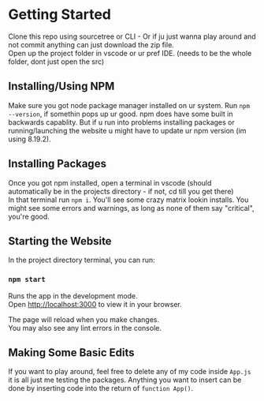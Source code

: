 # Getting Started

Clone this repo using sourcetree or CLI - Or if ju just wanna play around and not commit anything can just download the zip file.
<br> Open up the project folder in vscode or ur pref IDE. (needs to be the whole folder, dont just open the src)
</br>

## Installing/Using NPM

Make sure you got node package manager installed on ur system. Run `npm --version`, if somethin pops up ur good. npm does have some built in backwards capablity. But if u run into problems installing packages or running/launching the website u might have to update ur npm version (im using 8.19.2).

## Installing Packages

Once you got npm installed, open a terminal in vscode (should automatically be in the projects directory - if not, cd till you get there)
<br> In that terminal run `npm i`. You'll see some crazy matrix lookin installs. You might see some errors and warnings, as long as none of them say "critical", you're good.
</br>

## Starting the Website

In the project directory terminal, you can run:

### `npm start`

Runs the app in the development mode.\
Open [http://localhost:3000](http://localhost:3000) to view it in your browser.

The page will reload when you make changes.\
You may also see any lint errors in the console.

## Making Some Basic Edits

If you want to play around, feel free to delete any of my code inside `App.js` it is all just me testing the packages. Anything you want to insert can be done by inserting code into the return of `function App()`.

